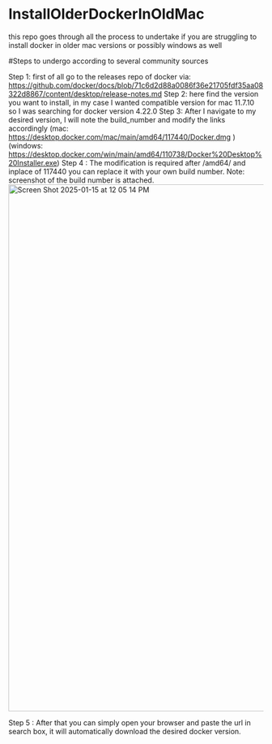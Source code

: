 # InstallOlderDockerInOldMac
this repo goes through all the process to undertake if you are struggling to install docker in older mac versions or possibly windows as well

#Steps to undergo according to several community sources

Step 1: first of all go to the releases repo of docker via: https://github.com/docker/docs/blob/71c6d2d88a0086f36e21705fdf35aa08322d8867/content/desktop/release-notes.md
Step 2: here find the version you want to install, in my case I wanted compatible version for mac 11.7.10 so I was searching for docker version 4.22.0
Step 3: After I navigate to my desired version, I will note the build_number and modify the links accordingly (mac: https://desktop.docker.com/mac/main/amd64/117440/Docker.dmg ) (windows: https://desktop.docker.com/win/main/amd64/110738/Docker%20Desktop%20Installer.exe)
Step 4 : The modification is required after /amd64/ and inplace of 117440 you can replace it with your own build number. 
Note: screenshot of the build number is attached.
<img width="1039" alt="Screen Shot 2025-01-15 at 12 05 14 PM" src="https://github.com/user-attachments/assets/0ed344a7-06b4-41e7-9e66-c440fb8c73c0" />

Step 5 : After that you can simply open your browser and paste the url in search box, it will automatically download the desired docker version.
